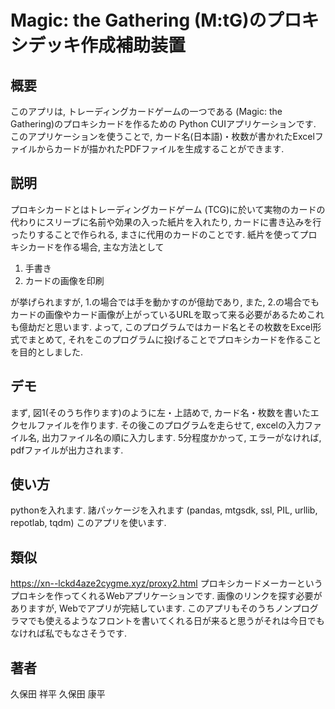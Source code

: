 Magic: the Gathering (M:tG)のプロキシデッキ作成補助装置
====
## 概要
このアプリは, トレーディングカードゲームの一つである (Magic: the Gathering)のプロキシカードを作るための Python CUIアプリケーションです. このアプリケーションを使うことで, カード名(日本語)・枚数が書かれたExcelファイルからカードが描かれたPDFファイルを生成することができます.

## 説明
プロキシカードとはトレーディングカードゲーム (TCG)に於いて実物のカードの代わりにスリーブに名前や効果の入った紙片を入れたり, カードに書き込みを行ったりすることで作られる, まさに代用のカードのことです. 紙片を使ってプロキシカードを作る場合, 主な方法として
1. 手書き
2. カードの画像を印刷

が挙げられますが, 1.の場合では手を動かすのが億劫であり, また, 2.の場合でもカードの画像やカード画像が上がっているURLを取って来る必要があるためこれも億劫だと思います. よって, このプログラムではカード名とその枚数をExcel形式でまとめて, それをこのプログラムに投げることでプロキシカードを作ることを目的としました. 
## デモ
まず, 図1(そのうち作ります)のように左・上詰めで, カード名・枚数を書いたエクセルファイルを作ります. その後このプログラムを走らせて, excelの入力ファイル名, 出力ファイル名の順に入力します. 5分程度かかって, エラーがなければ, pdfファイルが出力されます.

## 使い方
pythonを入れます.
諸パッケージを入れます (pandas, mtgsdk, ssl, PIL, urllib, repotlab, tqdm)
このアプリを使います.

## 類似
https://xn--lckd4aze2cygme.xyz/proxy2.html
プロキシカードメーカーというプロキシを作ってくれるWebアプリケーションです. 画像のリンクを探す必要がありますが, Webでアプリが完結しています. このアプリもそのうちノンプログラマでも使えるようなフロントを書いてくれる日が来ると思うがそれは今日でもなければ私でもなさそうです. 
## 著者
久保田 祥平
久保田 康平
